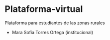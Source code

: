 # Plataforma-virtual
Plataforma para estudiantes de las zonas rurales

- Mara Sofía Torres Ortega (institucional)

